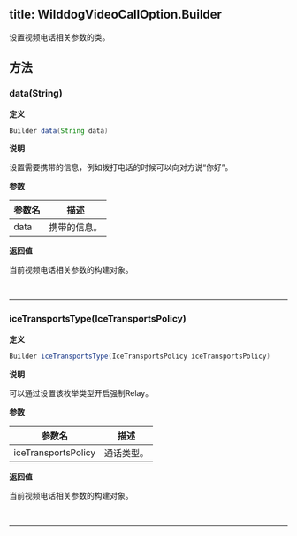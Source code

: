 title: WilddogVideoCallOption.Builder
-------------------------

设置视频电话相关参数的类。

## 方法

### data(String)

**定义**   

```java
Builder data(String data)
```

**说明**

设置需要携带的信息，例如拨打电话的时候可以向对方说“你好”。

**参数**

| 参数名 | 描述 |
|---|---|
|data|携带的信息。|

**返回值**

当前视频电话相关参数的构建对象。

</br>

---

### iceTransportsType(IceTransportsPolicy)

**定义**   

```java
Builder iceTransportsType(IceTransportsPolicy iceTransportsPolicy)
```

**说明**

可以通过设置该枚举类型开启强制Relay。

**参数**

| 参数名 | 描述 |
|---|---|
|iceTransportsPolicy|通话类型。|

**返回值**

当前视频电话相关参数的构建对象。

</br>

---

